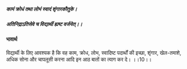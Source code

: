 ##### कामं क्रोधं तथा लोभं स्वादं शृंगारकौतुके।
##### अतिनिद्राऽतिसेवे च विद्यार्थी ह्यष्ट वर्जयेत्।। 

#### भावार्थ

विद्यार्थी के लिए आवश्यक है कि वह काम, क्रोध, लोभ, स्वादिष्ट पदार्थों की इच्छा, शृंगार, खेल-तमाशे, अधिक सोना और चापलूसी करना आदि इन आठ बातों का त्याग कर दे। ।।10।।